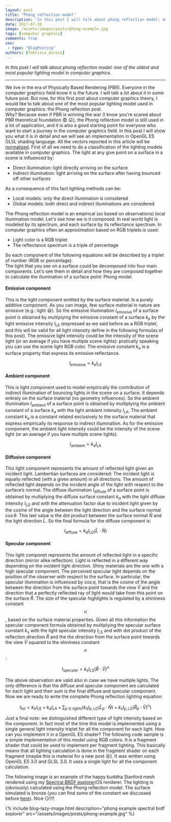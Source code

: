 ```yaml
---
layout: post
title: "Phong reflection model"
description: "In this post I will talk about phong reflection model: one of the oldest and most popular lighting model in computer graphics."
date: 2017-07-26
image: /assets/images/posts/phong-example.jpg
tags: [computer graphics]
comments: true
seo:
 - type: "BlogPosting"
authors: [fabrizio_duroni] 
---
```


*In this post I will talk about phong reflection model: one of the oldest and most popular lighting model in computer graphics.*

---

We live in the era of Physically Based Rendering (PBR). Everyone in the computer graphics field know it is the future. I will talk a lot about 
it in some future post. But now, for this first post about computer graphics theory, I would like to talk about one of the most popular 
lighting model used in computer graphics: the Phong reflection post.  
Why? Because even if PBR is winning the war (I know you're scared about PBR theoretical foundation :fearful: :stuck_out_tongue:), the 
Phong reflection model is still used in a lot of application, and it is also a good starting point for everyone who 
want to start a journey in the computer graphics field.
In this post I will show you what it is in detail and we will see an implementation in OpenGL ES GLSL shading language. All 
the vectors reported in this article will be [normalized](https://en.wikipedia.org/wiki/Unit_vector "unit vector").
First of all we need to do a classification of the lighting models available in computer graphics. 
The light at any give point on a surface in a scene is influenced by:  

* Direct illumination: light directly arriving on the surface
* Indirect illumination: light arriving on the surface after having bounced off other surfaces  

As a consequence of this fact lighting methods can be:  

* Local models: only the direct illumination is considered
* Global models: both direct and indirect illuminations are considered  

The Phong reflection model is an empirical (so based on observations) local illumination model.
Let's see how we is it composed. 
In real world light is modeled by its spectrum, and each surface by its reflectance spectrum.
In computer graphics often an approximation based on RGB triplets is used:  

* Light color is a RGB triplet 
* The reflectance spectrum is a triple of percentage

So each component of the following equations will be described by a triplet of number (RGB or percentage).  
The light that you see on a surface could be decomposed into four main components. Let's see them in detail and how they are 
composed together to calculate the illumination of a surface point: Phong model.

#### **Emissive component**
This is the light component emitted by the surface material. Is a purely additive component. As you can image, few surface 
material in nature are emissive (e.g.: light  :laughing:). So the emissive illumination $I_{\text{emissive}}$ of a surface 
point is obtained by multiplying the emissive constant of a surface $k_{\text{e}}$ by the light emissive intensity $I_{\text{LE}}$ 
(expressed as we said before as a RGB triplet, and this will be valid for all light intensity define in the following formulas of this post). 
The emissive light intensity could be the intensity of the scene light (or an average if you have multiple scene lights): pratically 
speaking you can use the scene light RGB color. The emissive constant $k_{\text{e}}$ is a surface property that express its emissive 
reflectance.

$$I_{\text{emissive}}=k_{\text{e}}I_{\text{LE}}$$
  
  
#### **Ambient component**
This is light component used to model empirically the contribution of indirect illumination of bouncing lights in the 
scene on a surface. It depends entirely on the surface material (no geometry influences). So the ambient 
illumination $I_{\text{ambient}}$ of a surface point is obtained by multiplying the ambient constant of a 
surface $k_{\text{a}}$ with the light ambient intensity $I_{\text{LA}}$. The ambient constant $k_{\text{a}}$ is a 
constant related exclusively to the surface material that express empirically its response to indirect illumination. 
As for the emissive component, the ambient light intensity could be the intensity of the scene light (or an average if 
you have multiple scene lights).

$$I_{\text{ambient}}=k_{\text{a}}I_{\text{LA}}$$
  
  
#### **Diffusive component**  
This light component represents  the amount of reflected light given an incident light. Lambertian surfaces are considered: 
The incident light is equally reflected (with a given amount) in all directions. The amount of reflected light depends on 
the incident angle of the light with respect to the surface’s normal. The diffuse illumination $I_{\text{diffuse}}$ of a 
surface point is obtained by multiplying the diffuse surface constant $k_{\text{d}}$ with the light diffuse intensity $I_{\text{LD}}$ 
and with the attenuation factor due to incident light given by the cosine of the angle between the light direction and the surface 
normal $\cos\theta$.  This last value is the dot product between the surface normal ${\hat {N}}$ and the light direction ${\hat {L}}$. 
So the final formula for the diffuse component is:

$$I_{\text{diffuse}}=k_{\text{d}}I_{\text{LD}}({\hat {L}}\cdot{\hat {N}})$$
  
  
#### **Specular component**
This light componet represents the amount of reflected light in a specific direction (mirror alike reflection). Light is 
reflected in a different way depending on the incident light direction. Shiny materials are the one with a high specular component. 
The perceived specular light depends on the position of the observer with respect to the surface. In particular, the specular 
illumination is influenced by $\cos\alpha$, that is the cosine of the angle between the direction from the surface point towards 
the view ${\hat {V}}$ and the direction that a perfectly reflected ray of light would take from this point on the surface ${\hat {R}}$. 
The size of the specular highlights is regulated by a shininess constant $$n$$, based on the surface material properties. Given all this 
information the specular component formula obtained by multiplying the specular surface constant $k_{\text{s}}$ with the light specular 
intensity $I_{\text{LS}}$ and with dot product of the reflection direction ${\hat {R}}$ and the the direction from the surface 
point towards the view ${\hat {V}}$ squared to the shininess constant $$n$$:

$$I_{\text{specular}}=k_{\text{s}}I_{\text{LS}}({\hat {R}}\cdot {\hat {V}})^{n}$$

The above observation are valid also in case we have multiple lights. The only difference is that the diffuse and specular 
component are calculated for each light and their sum is the final diffuse and specular component.
Now we are ready to write the complete Phong reflection lighting equation:

$$I_{\text{tot}}=k_{\text{e}}I_{\text{LE}}+k_{\text{a}}I_{\text{LA}}+\sum _{p\;\in \;{\text{lights}}}(k_{\text{d}}I_{p,{\text{LD}}} ({\hat {L}}_{p}\cdot {\hat {N}})+k_{\text{s}}I_{p,{\text{LS}}}({\hat {R}}_{p}\cdot {\hat {V}})^{n})$$

Just a final note: we distinguished different type of light intensity based on the component. In fact most of the time this model is implemented using a single general light intensity triplet for all the component for each light.
How can you implement it in a OpenGL ES shader? The following code sample is a simple implementation of this model using RGB colors.
It is a fragment shader that could be used to implement per fragment lighting. This basically means that all lighting calculation is done in the fragment shader on each fragment (maybe this is material for a new post :stuck_out_tongue_closed_eyes:). It was written 
using OpenGL ES 3.0 and GLSL 3.0. It uses a single light for all the component calculation.

<script src="https://gist.github.com/chicio/d983fff6ff304bd55bebd6ff05a2f9dd.js"></script>

The following image is an example of the happy buddha Stanford mesh rendered using my [Spectral BRDF explorer](https://github.com/chicio/Spectral-BRDF-Explorer "Spectral BRDF explorer")iOS renderer. The lighting is (obviously) calculated using the Phong reflection model. The surface simulated is bronze (you can find some of the constant we discussed before [here](http://devernay.free.fr/cours/opengl/materials.html "phong lighting constants")).
Nice :smirk:!!!!

{% include blog-lazy-image.html description="phong example spectral brdf explorer" src="/assets/images/posts/phong-example.jpg" %}